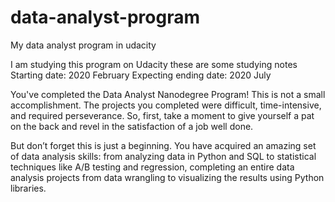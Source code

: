 # data-analyst-program
My data analyst program in udacity




I am studying this program on Udacity
these are some studying notes 
Starting date: 2020 February
Expecting ending date: 2020 July

You've completed the Data Analyst Nanodegree Program!
This is not a small accomplishment. The projects you completed were difficult, time-intensive, and required perseverance. So, first, take a moment to give yourself a pat on the back and revel in the satisfaction of a job well done.

But don’t forget this is just a beginning. You have acquired an amazing set of data analysis skills: from analyzing data in Python and SQL to statistical techniques like A/B testing and regression, completing an entire data analysis projects from data wrangling to visualizing the results using Python libraries.
